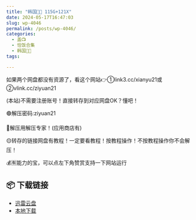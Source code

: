```yaml
---
title: "韩国🐷🐱 115G+121X"
date: 2024-05-17T16:47:03
slug: wp-4046
permalink: /posts/wp-4046/
categories:
  - 盖📺
  - 恰饭合集
  - 韩国🐷🐱
tags:

---
```


如果两个网盘都没有资源了，看这个网站👉①link3.cc/xianyu21或②vlink.cc/ziyuan21

(本站)不需要注册账号！直接转存到对应网盘OK？懂吧！

🟢解压密码:ziyuan21

🔵解压用解压专家！(应用商店有)

🟡转存的链接网盘有教程！一定要看教程！按教程操作！不按教程操作你不会解压！

💰🈶能力的宝，可以点左下角赞赏支持一下网站运行

## 📦 下载链接
- [迅雷云盘](https://blziyuan21.com/pay-download/4046?key=32fc5a7ade&down_id=0)
- [本地下载](https://blziyuan21.com/pay-download/4046?key=32fc5a7ade&down_id=1)

